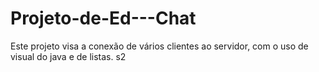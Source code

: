 # Projeto-de-Ed---Chat
Este projeto visa a conexão de vários clientes ao servidor, com o uso de visual do java e de listas. s2 
